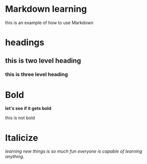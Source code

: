 # Markdown learning
this is an example of how to use Markdown

# headings

## this is two level heading

### this is three level heading

# Bold
**let's see if it gets bold**

this is not bold

# Italicize
_learning new things is so much fun everyone is capable of learning anything._
